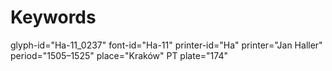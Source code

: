 # Keywords
glyph-id="Ha-11_0237"
font-id="Ha-11"
printer-id="Ha"
printer="Jan Haller"
period="1505–1525"
place="Kraków"
PT plate="174"
